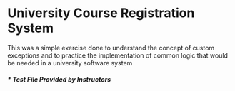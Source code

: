 # University Course Registration System
This was a simple exercise done to understand the concept of custom exceptions and to practice the implementation of common logic that would be needed in a university software system

##### * Test File Provided by Instructors
